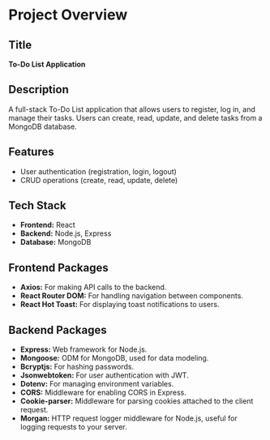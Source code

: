 # Project Overview

## Title
**To-Do List Application**

## Description
A full-stack To-Do List application that allows users to register, log in, and manage their tasks.
Users can create, read, update, and delete tasks from a MongoDB database.

## Features
- User authentication (registration, login, logout)
- CRUD operations (create, read, update, delete)

## Tech Stack
- **Frontend:** React
- **Backend:** Node.js, Express
- **Database:** MongoDB

## Frontend Packages
- **Axios:** For making API calls to the backend.
- **React Router DOM:** For handling navigation between components.
- **React Hot Toast:** For displaying toast notifications to users.

## Backend Packages
- **Express:** Web framework for Node.js.
- **Mongoose:** ODM for MongoDB, used for data modeling.
- **Bcryptjs:** For hashing passwords.
- **Jsonwebtoken:** For user authentication with JWT.
- **Dotenv:** For managing environment variables.
- **CORS:** Middleware for enabling CORS in Express.
- **Cookie-parser:** Middleware for parsing cookies attached to the client request.
- **Morgan:** HTTP request logger middleware for Node.js, useful for logging requests to your server.
